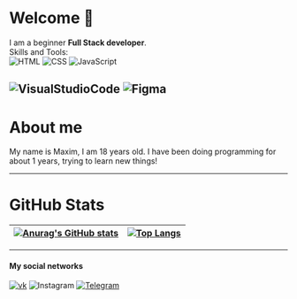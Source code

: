 # Welcome :wave:

I am a beginner **Full Stack developer**.<br>
Skills and Tools:<br>
![HTML](https://img.shields.io/badge/-HTML-important?style=flat-square&logo=HTML) ![CSS](https://img.shields.io/badge/-CSS-blue?style=flat-square&logo=CSS) ![JavaScript](https://img.shields.io/badge/-JavaScript-yellow?style=flat-square&logo=JavaScript)<br>

![VisualStudioCode](https://img.shields.io/badge/-VisualStudioCode-blue?style=flat-square&logo=VisualStudioCode) ![Figma](https://img.shields.io/badge/-Figma-black?style=flat-square&logo=Figma)
---
# About me

My name is Maxim, I am 18 years old. I have been doing programming for about 1 years, trying to learn new things!

---

# GitHub Stats

| [![Anurag's GitHub stats](https://github-readme-stats.vercel.app/api?username=RudinMaxim&show_icons=true&theme=dark&layout=compact)](https://github.com/anuraghazra/github-readme-stats&count_private=true)     |[![Top Langs](https://github-readme-stats.vercel.app/api/top-langs/?username=RudinMaxim&layout=compact&theme=dark)](https://github.com/anuraghazra/github-readme-stats)      |
| ------------- |:------------------:|
---
#### My social networks
[![vk](https://img.shields.io/badge/-VK-black?style=flat-square&logo=VK)](https://vk.com/id175934368) ![Instagram](https://img.shields.io/badge/-Instagram-black?style=flat-square&logo=Instagram) [![Telegram](https://img.shields.io/badge/-Telegram-black?style=flat-square&logo=Telegram)](https://t.me/Max_Rudin)
